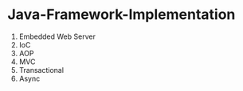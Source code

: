 # Java-Framework-Implementation
1. Embedded Web Server
2. IoC
3. AOP
4. MVC
5. Transactional 
6. Async
